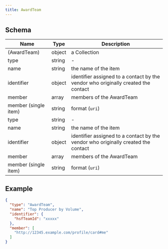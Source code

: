 ```yaml
---
title: AwardTeam
---
```

## Schema

| Name | Type | Description |
|---|---|---|
| (AwardTeam) | object | a Collection |
| type | string | - |
| name | string | the name of the item |
| identifier | object | identifier assigned to a contact by the vendor who originally created the contact |
| member | array<string> | members of the AwardTeam |
| member (single item) | string |  <span class='constraints'>format (`uri`)</span> |
| type | string | - |
| name | string | the name of the item |
| identifier | object | identifier assigned to a contact by the vendor who originally created the contact |
| member | array<string> | members of the AwardTeam |
| member (single item) | string |  <span class='constraints'>format (`uri`)</span> |

## Example



```json
{
  "type": "AwardTeam",
  "name": "Top Producer by Volume",
  "identifier": {
    "hsfTeamId": "xxxxx"
  },
  "member": [
    "http://12345.example.com/profile/card#me"
  ]
}
```
